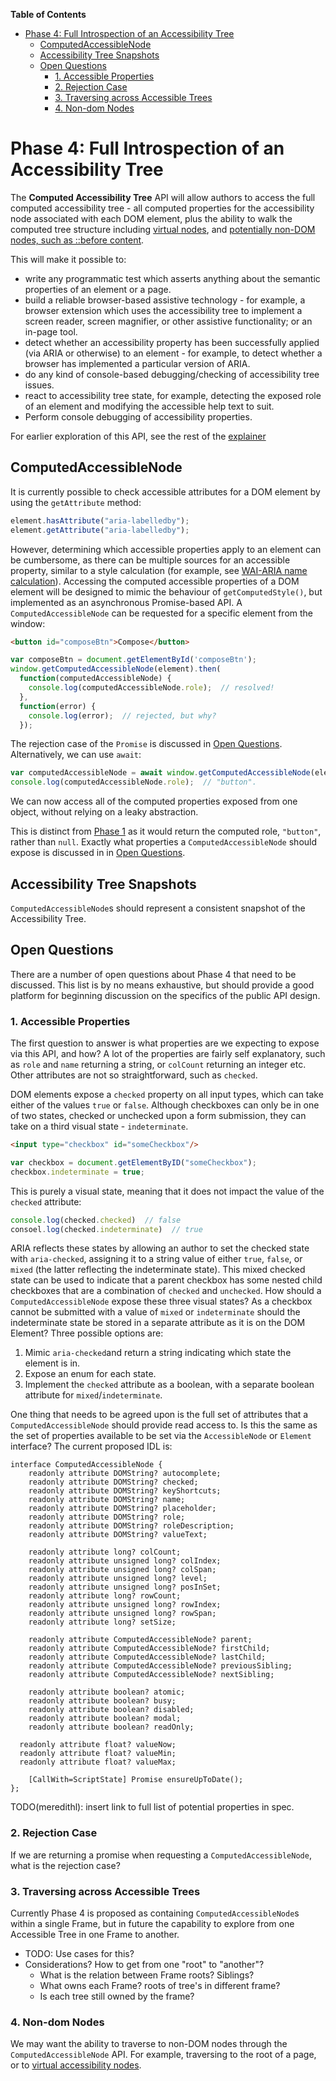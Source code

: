 <!-- START doctoc generated TOC please keep comment here to allow auto update -->
<!-- DON'T EDIT THIS SECTION, INSTEAD RE-RUN doctoc TO UPDATE -->
**Table of Contents**

- [Phase 4: Full Introspection of an Accessibility Tree](#phase-4-full-introspection-of-an-accessibility-tree)
  - [ComputedAccessibleNode](#computedaccessiblenode)
  - [Accessibility Tree Snapshots](#accessibility-tree-snapshots)
  - [Open Questions](#open-questions)
    - [1. Accessible Properties](#1-accessible-properties)
    - [2. Rejection Case](#2-rejection-case)
    - [3. Traversing across Accessible Trees](#3-traversing-across-accessible-trees)
    - [4. Non-dom Nodes](#4-non-dom-nodes)

<!-- END doctoc generated TOC please keep comment here to allow auto update -->

# Phase 4: Full Introspection of an Accessibility Tree

The **Computed Accessibility Tree** API will allow authors to access
the full computed accessibility tree -
all computed properties for the accessibility node associated with each DOM element,
plus the ability to walk the computed tree structure including [virtual nodes](explainer.md#phase-3-virtual-accessibility-nodes), and [potentially non-DOM nodes, such as ::before content](#4-non-dom-nodes).

This will make it possible to:
  * write any programmatic test which asserts anything
    about the semantic properties of an element or a page.
  * build a reliable browser-based assistive technology -
    for example, a browser extension which uses the accessibility tree
    to implement a screen reader, screen magnifier, or other assistive functionality;
    or an in-page tool.
  * detect whether an accessibility property
    has been successfully applied
    (via ARIA or otherwise)
    to an element -
    for example, to detect whether a browser has implemented a particular version of ARIA.
  * do any kind of console-based debugging/checking of accessibility tree issues.
  * react to accessibility tree state,
    for example, detecting the exposed role of an element
    and modifying the accessible help text to suit.
  * Perform console debugging of accessibility properties.

For earlier exploration of this API, see the rest of the [explainer](explainer.md)

## ComputedAccessibleNode
It is currently possible to check accessible attributes for a DOM element by using the `getAttribute` method:
```js
element.hasAttribute("aria-labelledby");
element.getAttribute("aria-labelledby");
```
However, determining which accessible properties apply to an element can be cumbersome, as there can be multiple sources for an accessible property, similar to a style calculation (for example, see [WAI-ARIA name calculation](https://www.w3.org/TR/wai-aria-1.1/#namecalculation)).
Accessing the computed accessible properties of a DOM element will be designed to mimic the behaviour of `getComputedStyle()`, but implemented as an asynchronous Promise-based API. A `ComputedAccessibleNode` can be requested for a specific element from the window:

```html
<button id="composeBtn">Compose</button>
```
```js
var composeBtn = document.getElementById('composeBtn');
window.getComputedAccessibleNode(element).then(
  function(computedAccessibleNode) {
    console.log(computedAccessibleNode.role);  // resolved!
  },
  function(error) {
    console.log(error);  // rejected, but why?
  });
```

The rejection case of the `Promise` is discussed in [Open Questions](#2-rejection-case). Alternatively, we can use `await`:

```js
var computedAccessibleNode = await window.getComputedAccessibleNode(element);
console.log(computedAccessibleNode.role);  // "button".
```
We can now access all of the computed properties exposed from one object, without relying on a leaky abstraction.

This is distinct from [Phase 1](#phase-1-modifying-accessible-properties) as it would return the computed role, `"button"`, rather than `null`.  Exactly what properties a `ComputedAccessibleNode` should expose is discussed in in [Open Questions](#1-accessible-properties).

## Accessibility Tree Snapshots
`ComputedAccessibleNode`s should represent a consistent snapshot of the Accessibility Tree.

## Open Questions
There are a number of open questions about Phase 4 that need to be discussed. This list is by no means exhaustive, but should provide a good platform for beginning discussion on the specifics of the public API design.

### 1. Accessible Properties
The first question to answer is what properties are we expecting to expose via this API, and how? A lot of the properties are fairly self explanatory, such as `role` and `name` returning a string, or `colCount` returning an integer etc. Other attributes are not so straightforward, such as `checked`.

DOM elements expose a `checked` property on all input types, which can take either of the values `true` or `false`. Although checkboxes can only be in one of two states, checked or unchecked upon a form submission, they can take on a third visual state - `indeterminate`.

```html
<input type="checkbox" id="someCheckbox"/>
```

```js
var checkbox = document.getElementByID("someCheckbox");
checkbox.indeterminate = true;
```
This is purely a visual state, meaning that it does not impact the value of the `checked` attribute:

```js
console.log(checked.checked)  // false
consoel.log(checked.indeterminate)  // true
```

ARIA reflects these states by allowing an author to set the checked state with `aria-checked`, assigning it to a string value of either `true`, `false`, or `mixed` (the latter reflecting the indeterminate state). This mixed checked state can be used to indicate that a parent checkbox has some nested child checkboxes that are a combination of `checked` and `unchecked`. How should a `ComputedAccessibleNode` expose these three visual states? As a checkbox cannot be submitted with a value of `mixed` or `indeterminate` should the indeterminate state be stored in a separate attribute as it is on the DOM Element? Three possible options are:
1. Mimic `aria-checked`and return a string indicating which state the element is in.
2. Expose an enum for each state.
3. Implement the `checked` attribute as a boolean, with a separate boolean attribute for `mixed`/`indeterminate`.

One thing that needs to be agreed upon is the full set of attributes that a `ComputedAccessibleNode` should provide read access to. Is this the same as the set of properties available to be set via the `AccessibleNode` or `Element` interface? The current proposed IDL is:

```
interface ComputedAccessibleNode {
    readonly attribute DOMString? autocomplete;
    readonly attribute DOMString? checked;
    readonly attribute DOMString? keyShortcuts;
    readonly attribute DOMString? name;
    readonly attribute DOMString? placeholder;
    readonly attribute DOMString? role;
    readonly attribute DOMString? roleDescription;
    readonly attribute DOMString? valueText;

    readonly attribute long? colCount;
    readonly attribute unsigned long? colIndex;
    readonly attribute unsigned long? colSpan;
    readonly attribute unsigned long? level;
    readonly attribute unsigned long? posInSet;
    readonly attribute long? rowCount;
    readonly attribute unsigned long? rowIndex;
    readonly attribute unsigned long? rowSpan;
    readonly attribute long? setSize;

    readonly attribute ComputedAccessibleNode? parent;
    readonly attribute ComputedAccessibleNode? firstChild;
    readonly attribute ComputedAccessibleNode? lastChild;
    readonly attribute ComputedAccessibleNode? previousSibling;
    readonly attribute ComputedAccessibleNode? nextSibling;

    readonly attribute boolean? atomic;
    readonly attribute boolean? busy;
    readonly attribute boolean? disabled;
    readonly attribute boolean? modal;
    readonly attribute boolean? readOnly;

  readonly attribute float? valueNow;
  readonly attribute float? valueMin;
  readonly attribute float? valueMax;

    [CallWith=ScriptState] Promise ensureUpToDate();
};
```

TODO(meredithl): insert link to full list of potential properties in spec.


### 2. Rejection Case
If we are returning a promise when requesting a `ComputedAccessibleNode`, what is the rejection case?

### 3. Traversing across Accessible Trees
Currently Phase 4 is proposed as containing `ComputedAccessibleNode`s within a single Frame, but in future the capability to explore from one Accessible Tree in one Frame to another.
- TODO: Use cases for this?
- Considerations? How to get from one "root" to "another"?
  - What is the relation between Frame roots? Siblings?
  - What owns each Frame? roots of tree's in different frame?
  - Is each tree still owned by the frame?

### 4. Non-dom Nodes
We may want the ability to traverse to non-DOM nodes through the `ComputedAccessibleNode` API. For example, traversing to the root of a page, or to [virtual accessibility nodes](explainer.md#phase-3-virtual-accessibility-nodes).

